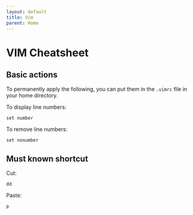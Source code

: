 ```yaml
---
layout: default
title: Vim
parent: Home
---
```


# VIM Cheatsheet

## Basic actions

To permanently apply the following, you can put them in the `.vimrc` file in your home directory.

To display line numbers:

```
set number
```

To remove line numbers:

```
set nonumber
```

## Must known shortcut

Cut:

```
dd
```

Paste:

```
p
```
